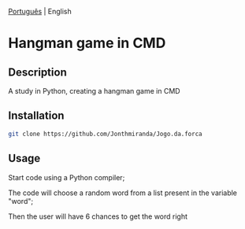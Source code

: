 [Português](https://github.com/Jonthmiranda/Jogo.da.forca/blob/main/README%20pt-br.md) | English

# Hangman game in CMD

## Description

A study in Python, creating a hangman game in CMD

## Installation

```bash
git clone https://github.com/Jonthmiranda/Jogo.da.forca
```

## Usage

Start code using a Python compiler;

The code will choose a random word from a list present in the variable "word";

Then the user will have 6 chances to get the word right
